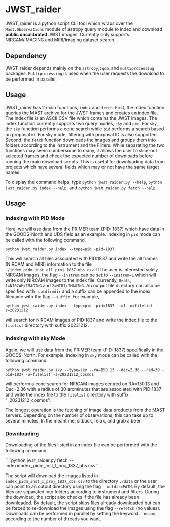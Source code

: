 # JWST_raider

JWST_raider is a python script CLI tool which wraps over the `Mast.Observations` module of astropy query module to index and download **public uncalibrated** JWST images. Currently only supports NIRCAM/IMAGING and MIRI/Imaging dataset search.

## Dependency
JWST_raider depends mainly on the `astropy`,`tqdm`, and  `multiprocessing` packages. `Multiprocessing` is used when the user requests the download to be performed in parallel.

## Usage

JWST_raider has 2 main functions, `index` and `fetch`. First, the index function queries the MAST archive for the JWST frames and creates an index file. The index file is an ASCII CSV file which contains the JWST images.  The index function currently supports two query modes, `sky` and `pid`. For `sky`, the `sky` function performs a cone search while `pid` performs  a search based on proposal id. For `sky` mode, filtering with proposal ID is also supported. Second, the `fetch` function downloads the images and groups them into folders according to the instrument and the Filters.  While separating the two functions may seem cumbersome to many, it allows the user to slice-out selected frames and check the expected number of downloads before running the main download scripts. This is useful for downloading data from projects which have several fields which may or not have the same target names.

To display the command helps, type `python jwst_raider.py --help`, `python jwst_raider.py index --help`, and `python jwst_raider.py fetch --help`
 
## Usage
### Indexing with PID Mode
Here, we will use data from the PRIMER team (PID: 1837) which have data in the GOODS-North and UDS field as an example. Indexing in `pid` mode can be called with the following command

``python jwst_raider.py index --type=pid -pid=1837``

This will search all files associated with PID:1837 and write the all frames (NIRCAM and MIRI) information to the file `./index_pidm_inst_all_proj_1837_obs.csv`. If the user is interested solely NIRCAM images, the flag `--instrum` can be set to `--instrum=1` which will write only NIRCAM images to the index file. Currently, `0=all`, `1=NIRCAM/IMAGING` and `2=MIRI/IMAGING`. An output file directory can also be specified with `-outdir=dir` and a suffix can be appended to the index filename with the flag `--suffix`. For example,

``python jwst_raider.py index --type=pid -pid=1837 -i=1 -o=filelist -s=20231212`` 

will search for NIRCAM images of PID:1837 and write the index file to the `filelist` directory with suffix 20231212.

### Indexing with sky Mode
Again, we will use data from the PRIMER team (PID: 1837) specifically in the GOODS-North. For example, indexing in `sky` mode can be called with the following command

``python jwst_raider.py sky --type=sky --ra=150.13 --dec=2.36 --rad=30 -pid=1837 -o=filelist -s=20231212_cosmos``

will perform a cone search for NIRCAM images centred on RA=150.13 and Dec=2.36 with a radius of 30 arcminutes that are associated with PID:1837 and write the index file to the `filelist` directory with suffix "_20231212_cosmos". 

The longest operation is the fetching of image data products from the MAST servers. Depending on the number of observations, this can take up to several minutes. In the meantime, sitback, relax, and grab a beer. 

### Downloading
Downloading of the files listed in an index file can be performed with the following command.

````python jwst_raider.py fetch --index=index_pidm_inst_1_proj_1837_obs.csv``

The script will download the images listed in `index_pidm_inst_1_proj_1837_obs.csv` to the directory `./data` or the user can point to an output directory using the flag `--outdir=PATH`. By default, the files are separated into folders according to instrument and filters. During the download, the script also checks if the file has already been downloaded. By default, the script skips files already downloaded but can be forced to re-download the images using the flag `--refetch` (no values). Downloads can be performed in parallel by setting the keyword `--ncpu=` according to the number of threads you want.





